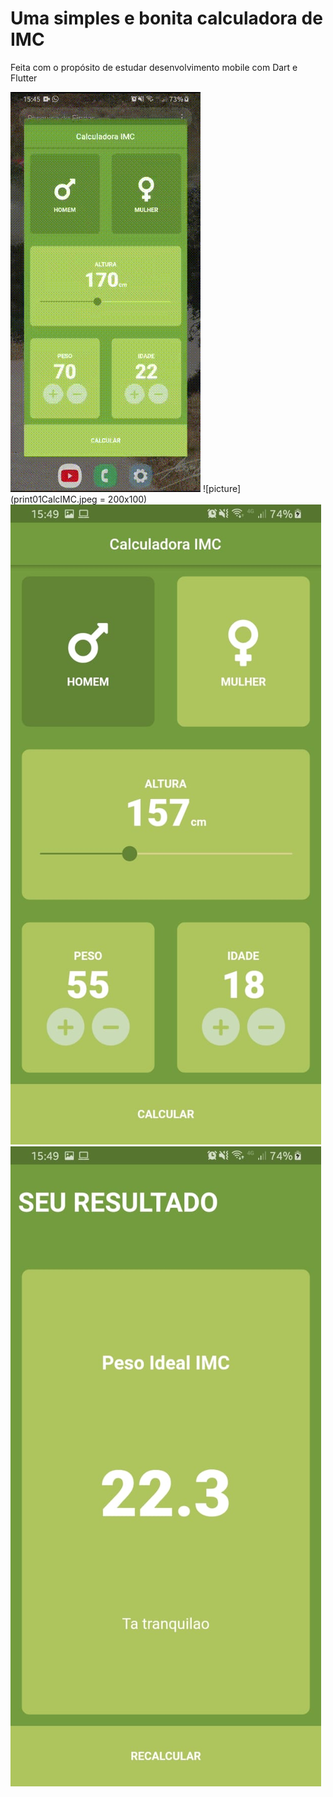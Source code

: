 ﻿# Uma simples e bonita calculadora de IMC

Feita com o propósito de estudar desenvolvimento mobile com Dart e Flutter

![](videoDaCalculadora.gif)
![picture](print01CalcIMC.jpeg = 200x100)
![picture](print02CalcIMC.jpeg)
![picture](print03CalcIMC.jpeg)
